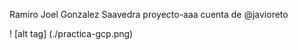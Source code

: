 Ramiro Joel Gonzalez Saavedra
proyecto-aaa
cuenta de @javioreto



 ! [alt tag] (./practica-gcp.png)
